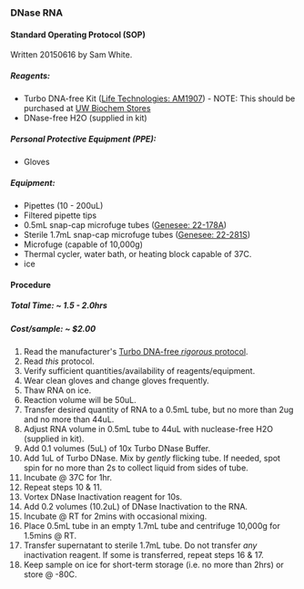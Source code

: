 ### <a name="dnase"></a>DNase RNA
#### Standard Operating Protocol (SOP)
Written 20150616 by Sam White.


##### Reagents:
- Turbo DNA-free Kit ([Life Technologies: AM1907](http://www.lifetechnologies.com/order/catalog/product/AM1907?ICID=search-am1907)) - NOTE: This should be purchased at [UW Biochem Stores](http://128.95.12.98:88/stores/dataSearch.asp?to=search&cat=0)
- DNase-free H2O (supplied in kit)

##### Personal Protective Equipment (PPE):
- Gloves

##### Equipment:
- Pipettes (10 - 200uL)
- Filtered pipette tips
- 0.5mL snap-cap microfuge tubes ([Genesee: 22-178A](https://geneseesci.com/shop-online/product-details/923/?product=22-178A))
- Sterile 1.7mL snap-cap microfuge tubes ([Genesee: 22-281S](https://geneseesci.com/shop-online/product-details/?product=22-281S))
- Microfuge (capable of 10,000g)
- Thermal cycler, water bath, or heating block capable of 37C.
- ice

#### Procedure
##### Total Time: ~ 1.5 - 2.0hrs
##### Cost/sample: ~ $2.00
1. Read the manufacturer's [Turbo DNA-free <em>rigorous</em> protocol](https://github.com/sr320/LabDocs/blob/master/protocols/Commercial_Protocols/Ambion_Turbo_DNA_Free.pdf).
2. Read <em>this</em> protocol.
3. Verify sufficient quantities/availability of reagents/equipment.
4. Wear clean gloves and change gloves frequently.
5. Thaw RNA on ice.
6. Reaction volume will be 50uL.
7. Transfer desired quantity of RNA to a 0.5mL tube, but no more than 2ug and no more than 44uL.
8. Adjust RNA volume in 0.5mL tube to 44uL with nuclease-free H2O (supplied in kit).
9. Add 0.1 volumes (5uL) of 10x Turbo DNase Buffer.
10. Add 1uL of Turbo DNase. Mix by <em>gently</em> flicking tube. If needed, spot spin for no more than 2s to collect liquid from sides of tube.
11. Incubate @ 37C for 1hr.
12. Repeat steps 10 & 11.
13. Vortex DNase Inactivation reagent for 10s.
14. Add 0.2 volumes (10.2uL) of DNase Inactivation to the RNA.
15. Incubate @ RT for 2mins with occasional mixing.
16. Place 0.5mL tube in an empty 1.7mL tube and centrifuge 10,000g for 1.5mins @ RT.
17. Transfer supernatant to sterile 1.7mL tube. Do not transfer <em>any</em> inactivation reagent. If some is transferred, repeat steps 16 & 17.
18. Keep sample on ice for short-term storage (i.e. no more than 2hrs) or store @ -80C.
